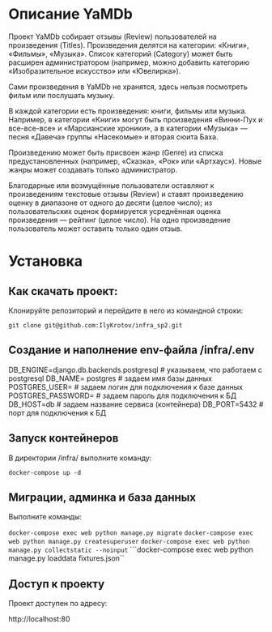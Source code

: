 # Описание YaMDb

Проект YaMDb собирает отзывы (Review) пользователей на произведения (Titles). Произведения делятся на категории: «Книги», «Фильмы», «Музыка». Список категорий (Category) может быть расширен администратором (например, можно добавить категорию «Изобразительное искусство» или «Ювелирка»).

Сами произведения в YaMDb не хранятся, здесь нельзя посмотреть фильм или послушать музыку.

В каждой категории есть произведения: книги, фильмы или музыка. Например, в категории «Книги» могут быть произведения «Винни-Пух и все-все-все» и «Марсианские хроники», а в категории «Музыка» — песня «Давеча» группы «Насекомые» и вторая сюита Баха.

Произведению может быть присвоен жанр (Genre) из списка предустановленных (например, «Сказка», «Рок» или «Артхаус»). Новые жанры может создавать только администратор.

Благодарные или возмущённые пользователи оставляют к произведениям текстовые отзывы (Review) и ставят произведению оценку в диапазоне от одного до десяти (целое число); из пользовательских оценок формируется усреднённая оценка произведения — рейтинг (целое число). На одно произведение пользователь может оставить только один отзыв.

# Установка
## Как скачать проект:
Клонируйте репозиторий и перейдите в него из командной строки:

```git clone git@github.com:IlyKrotov/infra_sp2.git```

## Создание и наполнение env-файла /infra/.env

DB_ENGINE=django.db.backends.postgresql # указываем, что работаем с postgresql
DB_NAME= postgres # задаем имя базы данных
POSTGRES_USER= # задаем логин для подключения к базе данных
POSTGRES_PASSWORD= # задаем пароль для подключения к БД
DB_HOST=db # задаем название сервиса (контейнера)
DB_PORT=5432 # порт для подключения к БД

## Запуск контейнеров

В директории /infra/ выполните команду:

```docker-compose up -d```

## Миграции, админка и база данных

Выполните команды:

```docker-compose exec web python manage.py migrate```
```docker-compose exec web python manage.py createsuperuser```
```docker-compose exec web python manage.py collectstatic --noinput```
```docker-compose exec web python manage.py loaddata fixtures.json``

## Доступ к проекту

Проект доступен по адресу: 

http://localhost:80
